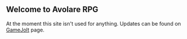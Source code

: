 ## Welcome to Avolare RPG
At the moment this site isn't used for anything. Updates can be found on [GameJolt](https://gamejolt.com/games/avolare/615414) page.

